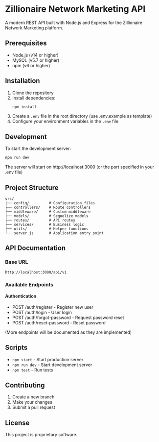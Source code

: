 # Zillionaire Network Marketing API

A modern REST API built with Node.js and Express for the Zillionaire Network Marketing platform.

## Prerequisites

- Node.js (v14 or higher)
- MySQL (v5.7 or higher)
- npm (v6 or higher)

## Installation

1. Clone the repository
2. Install dependencies:
   ```bash
   npm install
   ```
3. Create a `.env` file in the root directory (use .env.example as template)
4. Configure your environment variables in the `.env` file

## Development

To start the development server:

```bash
npm run dev
```

The server will start on http://localhost:3000 (or the port specified in your .env file)

## Project Structure

```
src/
├── config/         # Configuration files
├── controllers/    # Route controllers
├── middleware/     # Custom middleware
├── models/         # Sequelize models
├── routes/         # API routes
├── services/       # Business logic
├── utils/          # Helper functions
└── server.js       # Application entry point
```

## API Documentation

### Base URL
```
http://localhost:3000/api/v1
```

### Available Endpoints

#### Authentication
- POST /auth/register - Register new user
- POST /auth/login - User login
- POST /auth/forgot-password - Request password reset
- POST /auth/reset-password - Reset password

(More endpoints will be documented as they are implemented)

## Scripts

- `npm start` - Start production server
- `npm run dev` - Start development server
- `npm test` - Run tests

## Contributing

1. Create a new branch
2. Make your changes
3. Submit a pull request

## License

This project is proprietary software.
